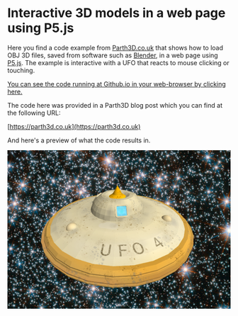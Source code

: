 # Interactive 3D models in a web page using P5.js

Here you find a code example from [Parth3D.co.uk](https://parth3d.co.uk/) that shows how to load OBJ 3D files, saved from software such as [Blender](https://www.blender.org), in a web page using [P5.js](https://p5js.org). The example is interactive with a UFO that reacts to mouse clicking or touching.

[You can see the code running at Github.io in your web-browser by clicking here.](https://drandrewthomas.github.io/Parth3D-experiments/ufo_3d_p5js/)

The code here was provided in a Parth3D blog post which you can find at the following URL:

[https://parth3d.co.uk](https://parth3d.co.uk)

And here's a preview of what the code results in.

![The output of the web code](./ufo_p5js.png)
